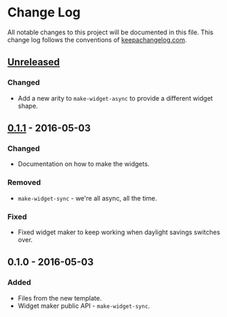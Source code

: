 # Change Log
All notable changes to this project will be documented in this file. This change log follows the conventions of [keepachangelog.com](http://keepachangelog.com/).

## [Unreleased]
### Changed
- Add a new arity to `make-widget-async` to provide a different widget shape.

## [0.1.1] - 2016-05-03
### Changed
- Documentation on how to make the widgets.

### Removed
- `make-widget-sync` - we're all async, all the time.

### Fixed
- Fixed widget maker to keep working when daylight savings switches over.

## 0.1.0 - 2016-05-03
### Added
- Files from the new template.
- Widget maker public API - `make-widget-sync`.

[Unreleased]: https://github.com/your-name/graphsx/compare/0.1.1...HEAD
[0.1.1]: https://github.com/your-name/graphsx/compare/0.1.0...0.1.1
